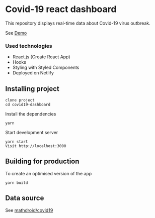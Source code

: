 # Covid-19 react dashboard

This repository displays real-time data about Covid-19 virus outbreak.

See [Demo](https://covid19-dashboard.netlify.com/)

### Used technologies

- React.js (Create React App)
- Hooks
- Styling with Styled Components
- Deployed on Netlify

## Installing project

```
clone project
cd covid19-dashboard
```

Install the dependencies

```
yarn
```

Start development server

```
yarn start
Visit http://localhost:3000
```

## Building for production

To create an optimised version of the app

```
yarn build

```

## Data source

See [mathdroid/covid19](https://covid19.mathdro.id)
